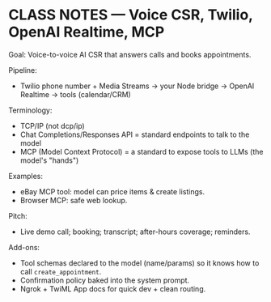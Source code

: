 # CLASS NOTES — Voice CSR, Twilio, OpenAI Realtime, MCP

Goal: Voice-to-voice AI CSR that answers calls and books appointments.

Pipeline:
- Twilio phone number + Media Streams → your Node bridge → OpenAI Realtime → tools (calendar/CRM)

Terminology:
- TCP/IP (not dcp/ip)
- Chat Completions/Responses API = standard endpoints to talk to the model
- MCP (Model Context Protocol) = a standard to expose tools to LLMs (the model's "hands")

Examples:
- eBay MCP tool: model can price items & create listings.
- Browser MCP: safe web lookup.

Pitch:
- Live demo call; booking; transcript; after-hours coverage; reminders.


Add-ons:
- Tool schemas declared to the model (name/params) so it knows how to call `create_appointment`.
- Confirmation policy baked into the system prompt.
- Ngrok + TwiML App docs for quick dev + clean routing.
